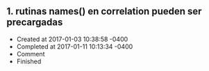 ## 1. rutinas names() en correlation pueden ser precargadas
- Created at   2017-01-03 10:38:58 -0400
- Completed at 2017-01-11 10:13:34 -0400
- Comment      
- Finished     

